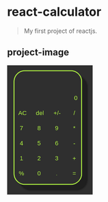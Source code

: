 # react-calculator
> My first project of reactjs.
## project-image <br>
<img src = "/demo-pic.png" width = "200">

